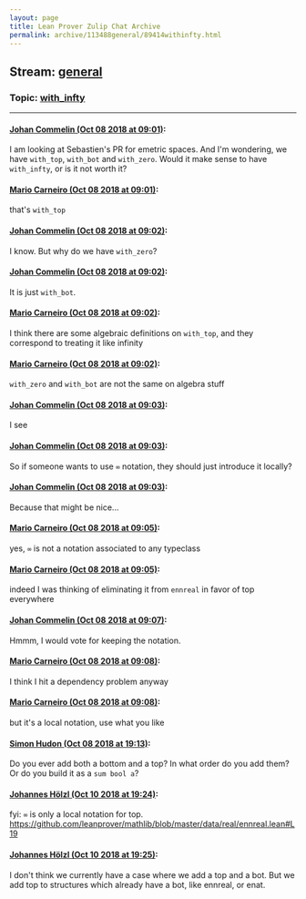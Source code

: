 ```yaml
---
layout: page
title: Lean Prover Zulip Chat Archive 
permalink: archive/113488general/89414withinfty.html
---
```


## Stream: [general](index.html)
### Topic: [with_infty](89414withinfty.html)

---

#### [Johan Commelin (Oct 08 2018 at 09:01)](https://leanprover.zulipchat.com/#narrow/stream/113488-general/topic/with_infty/near/135383943):
I am looking at Sebastien's PR for emetric spaces. And I'm wondering, we have `with_top`, `with_bot` and `with_zero`. Would it make sense to have `with_infty`, or is it not worth it?

#### [Mario Carneiro (Oct 08 2018 at 09:01)](https://leanprover.zulipchat.com/#narrow/stream/113488-general/topic/with_infty/near/135383952):
that's `with_top`

#### [Johan Commelin (Oct 08 2018 at 09:02)](https://leanprover.zulipchat.com/#narrow/stream/113488-general/topic/with_infty/near/135383993):
I know. But why do we have `with_zero`?

#### [Johan Commelin (Oct 08 2018 at 09:02)](https://leanprover.zulipchat.com/#narrow/stream/113488-general/topic/with_infty/near/135383994):
It is just `with_bot`.

#### [Mario Carneiro (Oct 08 2018 at 09:02)](https://leanprover.zulipchat.com/#narrow/stream/113488-general/topic/with_infty/near/135383999):
I think there are some algebraic definitions on `with_top`, and they correspond to treating it like infinity

#### [Mario Carneiro (Oct 08 2018 at 09:02)](https://leanprover.zulipchat.com/#narrow/stream/113488-general/topic/with_infty/near/135384003):
`with_zero` and `with_bot` are not the same on algebra stuff

#### [Johan Commelin (Oct 08 2018 at 09:03)](https://leanprover.zulipchat.com/#narrow/stream/113488-general/topic/with_infty/near/135384004):
I see

#### [Johan Commelin (Oct 08 2018 at 09:03)](https://leanprover.zulipchat.com/#narrow/stream/113488-general/topic/with_infty/near/135384012):
So if someone wants to use `∞` notation, they should just introduce it locally?

#### [Johan Commelin (Oct 08 2018 at 09:03)](https://leanprover.zulipchat.com/#narrow/stream/113488-general/topic/with_infty/near/135384016):
Because that might be nice...

#### [Mario Carneiro (Oct 08 2018 at 09:05)](https://leanprover.zulipchat.com/#narrow/stream/113488-general/topic/with_infty/near/135384080):
yes, `∞` is not a notation associated to any typeclass

#### [Mario Carneiro (Oct 08 2018 at 09:05)](https://leanprover.zulipchat.com/#narrow/stream/113488-general/topic/with_infty/near/135384086):
indeed I was thinking of eliminating it from `ennreal` in favor of top everywhere

#### [Johan Commelin (Oct 08 2018 at 09:07)](https://leanprover.zulipchat.com/#narrow/stream/113488-general/topic/with_infty/near/135384152):
Hmmm, I would vote for keeping the notation.

#### [Mario Carneiro (Oct 08 2018 at 09:08)](https://leanprover.zulipchat.com/#narrow/stream/113488-general/topic/with_infty/near/135384210):
I think I hit a dependency problem anyway

#### [Mario Carneiro (Oct 08 2018 at 09:08)](https://leanprover.zulipchat.com/#narrow/stream/113488-general/topic/with_infty/near/135384216):
but it's a local notation, use what you like

#### [Simon Hudon (Oct 08 2018 at 19:13)](https://leanprover.zulipchat.com/#narrow/stream/113488-general/topic/with_infty/near/135416708):
Do you ever add both a bottom and a top? In what order do you add them? Or do you build it as a `sum bool a`?

#### [Johannes Hölzl (Oct 10 2018 at 19:24)](https://leanprover.zulipchat.com/#narrow/stream/113488-general/topic/with_infty/near/135555509):
fyi: `∞` is only a local notation for top. https://github.com/leanprover/mathlib/blob/master/data/real/ennreal.lean#L19

#### [Johannes Hölzl (Oct 10 2018 at 19:25)](https://leanprover.zulipchat.com/#narrow/stream/113488-general/topic/with_infty/near/135555544):
I don't think we currently have a case where we add a top and a bot. But we add top to structures which already have a bot, like ennreal, or enat.

